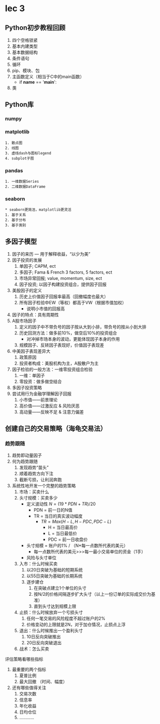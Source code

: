 # lec 3
## Python初步教程回顾
1. 四个空格锁紧
2. 基本内建类型
3. 基本数据结构
4. 条件语句
5. 循环
6. pip、模块、包
7. 主函数定义（相当于C中的main函数）
	* if __name__ == '__main__':
8. 类

## Python库
### numpy
### matplotlib
	1. 散点图
	2. 线图
	3. 虚线dash与图标legend
	4. subplot子图
### pandas
	1. 一维数据Series
	2. 二维数据DataFrame
### seaborn
	* seaborn更简洁，matplotlib更灵活
	1. 基于关系
	2. 基于分布
	3. 基于类别

## 多因子模型
1. 因子的来历 — 用于解释收益，“以少为美”
2. 因子投资的发展
	1. 单因子; CAPM, ect
	2. 多因子; Fama & French 3 factors, 5 factors, ect
	3. 市场异常回报; value, momentum, size, ect
	4. 因子投资; 以因子构建投资组合，提供因子回报
3. 美股因子的定义
	1. 历史上价值因子回报率最高（回撤幅度也最大）
	2. 所有因子检验中EW（等权）都高于VW（根据市值加权）
		* 说明小市值的回报高
4. 因子的特点：具有周期性
5. A股市场因子
	1. 定义的因子中不带负号的因子按从大到小排，带负号的按从小到大排
	2. 历史回测方法：做多前10%，做空后10%的投资组合
		* 对冲掉市场本身的波动，更能体现因子本身的作用
	3. 规模因子、反转因子表现好，价值因子表现差
6. 中美因子表现差异大
	1. 政策原因
	2. 投资者构成：美股机构为主，A股散户为主
7. 因子检验的一般方法：一维零投资组合检验
	1. 一维：单因子
	2. 零投资：做多做空结合
8. 多因子投资策略
9. 尝试用行为金融学理解因子回报
	1. 小市值——前景理论
	2. 高价值——过激反应 & 风险厌恶
	3. 高动量——反映不足 & 注意力偏差

## 创建自己的交易策略（海龟交易法）
### 趋势跟随
1. 趋势即动量因子
2. 何为趋势跟随
	1. 发现趋势“苗头”
	2. 顺着趋势方向下注
	3. 截断亏损，让利润奔跑
3. 系统性地开发一个完整的趋势策略
	1. 市场：买卖什么
	2. 头寸规模：买卖多少
		* 定义波动性 $N = (19*PDN + TR) / 20$
		  * PDN = 前一日的N值
		  * TR = 当日的真实波动幅度
		    * $TR = Max(H-L, H-PDC, PDC-L)$
		      * H = 当日最高价
		      * L = 当日最低价
		      * PDC = 前一日收盘价
		* 头寸规模 = 账户的1% / （N*每一点数所代表的美元）
		  * 每一点数所代表的美元>>>每一最小交易单位的资金（1手）
		* 风险与头寸单位
	3. 入市：什么时候买卖
		1. 以20日突破为基础的短期系统
		2. 以55日突破为基础的长期系统
		3. 逐步建仓
			1. 在突破点建立1个单位的头寸
			2. 按N/2的价格间隔逐步扩大头寸（以上一份订单的实际成交价为基准）
			3. 直到头寸达到规模上限
	4. 止损：什么时候放弃一个亏损头寸
		1. 任何一笔交易的风险程度不超过账户的2%
		2. 价格变动的上限就是2N，对于加仓情况，止损点上浮
	5. 退出：什么时候推出一个盈利头寸
		1. 10日反向突破推出
		2. 20日反向突破退出
	6. 战术：怎么买卖

评估策略看哪些指标
1. 最重要的两个指标
	1. 夏普比例
	2. 最大回撤 （时间、幅度）
2. 还有哪些值得关注
	1. 交易次数
	2. 信息率
	3. 年化收益
	4. 日均仓位
	5. …………